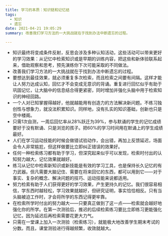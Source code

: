 ```yaml
---
title: 学习的本质：知识链和记忆结
tags:
  - 知识
  - 遗忘
date: 2021-04-21 19:05:29
summary: 改善我们学习方法的一大挑战就在于找到办法中断遗忘的过程。

---
```


- 知识最终将变成条件反射，反思会涉及多种认知活动，这些活动可以带来更好的学习效果：从记忆中检索知识或是早期的训练内容，把这些和新体验联系起来，借助观察和思考，预先演练你下次可能采取的不同做法。
- 改善我们学习方法的一大挑战就在于找到办法中断遗忘的过程。
- 要想达到最佳效果，就必须重复多次检索，而且检索之间要有间隔。这样才能让人努力达成认知，回忆才不会变成无意识的背诵。重复进行回忆似乎有助于巩固记忆，让大脑中的信息结合得更紧密，同时增加并强化头脑中用于检索知识的神经回路。
- 一个人对已知掌握得越好，他就越能用有创造力的方法解决新问题。不练习独创性与想象力，就没法积累知识。同样地，没有扎实的知识基础，创新也只是空中楼阁。
- 只需1次自测，一周后回忆率从28%跃迁为39%，参与默诵的学生的记忆成绩要好于没有默诵、只是浏览的孩子。把60%的学习时间用在默诵上的学生成绩最好。
- 人们在学习运动技能的时候会做错试验动作，会出错，再加上反馈延迟，场面会令人非常尴尬，但这样做要比立即纠正错误的效果好。
- 任何一种检索练习都有助于学习，但深究起来似乎可以发现，检索时付出的认知努力越大，记忆效果就越好。
- 练习从记忆中检索新知识或新技能是有效的学习工具，也是保持长久记忆的有力武器。但凡需要大脑记住、需要在将来回忆的东西，都可以用到它——对于事实、复杂的概念、解决问题的技巧、运动技能来说都适用。
- 努力检索有助于人们获得更好的学习效果，产生更持久的记忆。我们很容易相信，学东西时越轻松，学习效果就越好，但研究证明，事实恰恰相反。只有当头脑被迫工作时，才会将所学的东西记得更牢靠。
- 在检索所学时付出的努力越大——只要真正做到了这一点——检索就会越好地强化你的所学。在第一次测验后，推迟的后续检索练习要比立即练习更能强化记忆，因为延迟后再检索需要花更大力气。
- 只需在一堂课上加入一次测验（检索练习），就能极大地改善学生期末考试的分数。而且，课堂测验进行得越频繁，收效就越大。